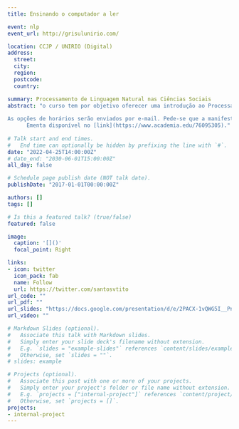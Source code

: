 ```yaml
---
title: Ensinando o computador a ler

event: nlp
event_url: http://grisulunirio.com/

location: CCJP / UNIRIO (Digital)
address:
  street: 
  city: 
  region: 
  postcode: 
  country: 

summary: Processamento de Linguagem Natural nas Ciências Sociais
abstract: "o curso tem por objetivo oferecer uma introdução ao Processamento de Linguagem Natural sob a perspectiva das Ciências Sociais, destacadamente, a Ciência Política e Relações Internacionais. Dividido em quatro encontros oferece um panorama do campo e foco em algumas aplicações desde uma análise descritiva mais básica a instruções de abordagem focadas em modelagem de tópicos.
  
As opções de horários serão enviados por e-mail. Pede-se que a manifestação de interesse seja feita no formulário que segue: [formulário](https://forms.gle/oVLfGYtjmGBhCLFs5). 
      Ementa disponível no [link](https://www.academia.edu/76095305)."
    
# Talk start and end times.
#   End time can optionally be hidden by prefixing the line with `#`.
date: "2022-04-25T14:00:00Z"
# date_end: "2030-06-01T15:00:00Z"
all_day: false

# Schedule page publish date (NOT talk date).
publishDate: "2017-01-01T00:00:00Z"

authors: []
tags: []

# Is this a featured talk? (true/false)
featured: false

image:
  caption: '[]()'
  focal_point: Right

links:
- icon: twitter
  icon_pack: fab
  name: Follow
  url: https://twitter.com/santosvtito
url_code: ""
url_pdf: ""
url_slides: "https://docs.google.com/presentation/d/e/2PACX-1vQWG5I__PnyTcuGRDgNvNflgVMaGZD3FgkwrZWBw8XkbBY1ZN7SlPDQYnuYVqMvV9HF8nxz2QfU1r0O/pub?start=true&loop=true&delayms=3000&slide=id.gd8ee5feab1_0_1066"
url_video: ""

# Markdown Slides (optional).
#   Associate this talk with Markdown slides.
#   Simply enter your slide deck's filename without extension.
#   E.g. `slides = "example-slides"` references `content/slides/example-slides.md`.
#   Otherwise, set `slides = ""`.
# slides: example

# Projects (optional).
#   Associate this post with one or more of your projects.
#   Simply enter your project's folder or file name without extension.
#   E.g. `projects = ["internal-project"]` references `content/project/deep-learning/index.md`.
#   Otherwise, set `projects = []`.
projects:
- internal-project
---
```

